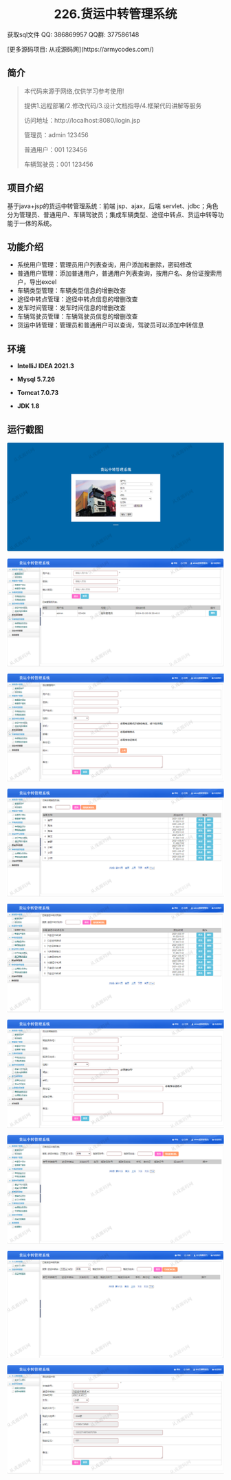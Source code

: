 <p><h1 align="center">226.货运中转管理系统</h1></p>

<p> 获取sql文件 QQ: 386869957 QQ群: 377586148 </p>
<p> [更多源码项目: 从戎源码网](https://armycodes.com/) </p>

## 简介

> 本代码来源于网络,仅供学习参考使用!
>
> 提供1.远程部署/2.修改代码/3.设计文档指导/4.框架代码讲解等服务
>
> 访问地址：http://localhost:8080/login.jsp
> 
> 管理员：admin 123456
> 
> 普通用户：001 123456
> 
> 车辆驾驶员：001 123456
>

## 项目介绍
基于java+jsp的货运中转管理系统：前端 jsp、ajax，后端 servlet、jdbc；角色分为管理员、普通用户、车辆驾驶员；集成车辆类型、途径中转点、货运中转等功能于一体的系统。

## 功能介绍

- 系统用户管理：管理员用户列表查询，用户添加和删除，密码修改
- 普通用户管理：添加普通用户，普通用户列表查询，按用户名、身份证搜索用户，导出excel
- 车辆类型管理：车辆类型信息的增删改查
- 途径中转点管理：途径中转点信息的增删改查
- 发车时间管理：发车时间信息的增删改查
- 车辆驾驶员管理：车辆驾驶员信息的增删改查
- 货运中转管理：管理员和普通用户可以查询，驾驶员可以添加中转信息

## 环境

- <b>IntelliJ IDEA 2021.3</b>

- <b>Mysql 5.7.26</b>

- <b>Tomcat 7.0.73</b>

- <b>JDK 1.8</b>

## 运行截图

![](screenshot/1.png)

![](screenshot/2.png)

![](screenshot/3.png)

![](screenshot/4.png)

![](screenshot/5.png)

![](screenshot/6.png)

![](screenshot/7.png)

![](screenshot/8.png)

![](screenshot/9.png)